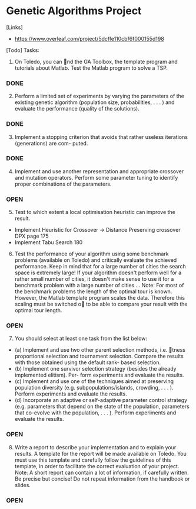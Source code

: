 # Genetic Algorithms Project

[Links]
* https://www.overleaf.com/project/5dcffe110cbf6f000155d198

[Todo]
Tasks:

1. On Toledo, you can nd the GA Toolbox, the template program and tutorials about Matlab.
Test the Matlab program to solve a TSP.
### DONE
2. Perform a limited set of experiments by varying the parameters of the existing genetic algorithm
(population size, probabilities, . . . ) and evaluate the performance (quality of the solutions).
### DONE

3. Implement a stopping criterion that avoids that rather useless iterations (generations) are com-
puted.
### DONE

4. Implement and use another representation and appropriate crossover and mutation operators.
Perform some parameter tuning to identify proper combinations of the parameters.
### OPEN

5. Test to which extent a local optimisation heuristic can improve the result.
* Implement Heuristic for Crossover -> Distance Preserving crossover DPX page 175
* Implement Tabu Search 180

6. Test the performance of your algorithm using some benchmark problems (available on Toledo)
and critically evaluate the achieved performance.
Keep in mind that for a large number of cities the search space is extremely large! If your
algorithm doesn't perform well for a rather small number of cities, it doesn't make sense to use
it for a benchmark problem with a large number of cities ...
Note: For most of the benchmark problems the length of the optimal tour is known. However,
the Matlab template program scales the data. Therefore this scaling must be switched o to be
able to compare your result with the optimal tour length.
### OPEN

7. You should select at least one task from the list below:
* (a) Implement and use two other parent selection methods, i.e. tness proportional selection
and tournament selection. Compare the results with those obtained using the default rank-
based selection.
* (b) Implement one survivor selection strategy (besides the already implemented elitism). Per-
form experiments and evaluate the results.
* (c) Implement and use one of the techniques aimed at preserving population diversity (e.g.
subpopulations/islands, crowding, . . . ). Perform experiments and evaluate the results.
* (d) Incorporate an adaptive or self-adaptive parameter control strategy (e.g. parameters that
depend on the state of the population, parameters that co-evolve with the population, . . . ).
Perform experiments and evaluate the results.
### OPEN

8. Write a report to describe your implementation and to explain your results. A template for the
report will be made available on Toledo. You must use this template and carefully follow the
guidelines of this template, in order to facilitate the correct evaluation of your project.
Note: A short report can contain a lot of information, if carefully written. Be precise but concise!
Do not repeat information from the handbook or slides.
### OPEN
